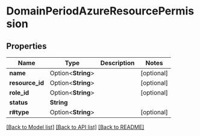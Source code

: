 # DomainPeriodAzureResourcePermission

## Properties

Name | Type | Description | Notes
------------ | ------------- | ------------- | -------------
**name** | Option<**String**> |  | [optional]
**resource_id** | Option<**String**> |  | [optional]
**role_id** | Option<**String**> |  | [optional]
**status** | **String** |  |
**r#type** | Option<**String**> |  | [optional]

[[Back to Model list]](../README.md#documentation-for-models) [[Back to API list]](../README.md#documentation-for-api-endpoints) [[Back to README]](../README.md)
